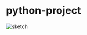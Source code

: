 # python-project
![sketch](https://user-images.githubusercontent.com/97938514/154063272-87bc45b4-03fc-4ef7-b522-d607e58f85c4.png)
